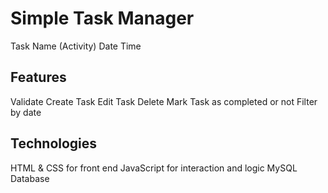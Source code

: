 # Simple Task Manager

Task Name (Activity)
Date
Time

## Features

Validate
Create Task
Edit Task
Delete
Mark Task as completed or not
Filter by date

## Technologies

HTML & CSS for front end
JavaScript for interaction and logic
MySQL Database
